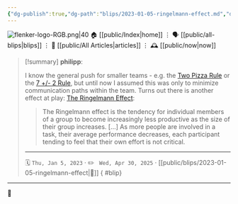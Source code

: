 ```yaml
---
{"dg-publish":true,"dg-path":"blips/2023-01-05-ringelmann-effect.md","dg-permalink":"2023/01/05/ringelmann-effect/","permalink":"/2023/01/05/ringelmann-effect/","title":"philipp @ 2023-01-05"}
---
```



<div class="transclusion internal-embed is-loaded"><div class="markdown-embed">




![flenker-logo-RGB.png|40](/img/user/attachments/flenker-logo-RGB.png)
🏠 [[public/Index\|home]]  ⋮ 🗣️ [[public/all-blips\|blips]] ⋮  📝 [[public/All Articles\|articles]]  ⋮ 🕰️ [[public/now\|now]]


</div></div>


> [!summary] **philipp**:
>
> I know the general push for smaller teams - e.g. the [Two Pizza Rule](https://www.techtarget.com/whatis/definition/two-pizza-rule) or the [7 +/- 2 Rule](https://en.wikipedia.org/wiki/The_Magical_Number_Seven,_Plus_or_Minus_Two), but until now I assumed this was only to minimize communication paths within the team. Turns out there is another effect at play: [The Ringelmann Effect](https://en.m.wikipedia.org/wiki/Ringelmann_effect):
>
> > The Ringelmann effect is the tendency for individual members of a group to become increasingly less productive as the size of their group increases. [...] As more people are involved in a task, their average performance decreases, each participant tending to feel that their own effort is not critical.
> - - -
>
> 🗓️ <code>Thu, Jan 5, 2023</code>  · ✏️ <code> Wed, Apr 30, 2025</code>  · [[public/blips/2023-01-05-ringelmann-effect\|🔗]]
{ #blip}


- - -

 👾
